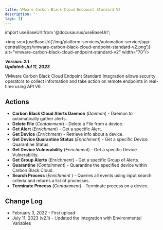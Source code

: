 ```yaml
---
title: VMware Carbon Black Cloud Endpoint Standard V2
description: ''
tags: []
---
```

import useBaseUrl from '@docusaurus/useBaseUrl';

<img src={useBaseUrl('/img/platform-services/automation-service/app-central/logos/vmware-carbon-black-cloud-endpoint-standard-v2.png')} alt="vmware-carbon-black-cloud-endpoint-standard-v2" width="70"/>

***Version: 2.1  
Updated: Jul 11, 2023***

VMware Carbon Black Cloud Endpoint Standard Integration allows security operators to collect information and take action on remote endpoints in real-time using API V6.

## Actions

* **Carbon Black Cloud Alerts Daemon** (*Daemon*) - Daemon to automatically gather alerts.
* **Delete File** (*Containment*) - Delete a File from a device.
* **Get Alert** (*Enrichment*) - Get a specific Alert.
* **Get Device** (*Enrichment*) - Retrieve info about a device.
* **Get Device Quarantine Status** (*Enrichment*) - Get a specific Device Quarantine Status.
* **Get Device Vulnerability** (*Enrichment*) - Get a specific Device Vulnerability.
* **Get Group Alerts** (*Enrichment*) - Get a specific Group of Alerts.
* **Quarantine** (*Containment*) - Quarantine the specified device within Carbon Black Cloud.
* **Search Process** (*Enrichment* ) - Queries all events using input search criteria and returns a list of processes.
* **Terminate Process** (*Containment*) - Terminate process on a device.

## Change Log

* February 3, 2022 - First upload
* July 11, 2023 (v2.1) - Updated the integration with Environmental Variables
